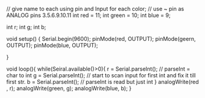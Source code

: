 
// give name to each using pin and Input for each color;
// use ~ pin as ANALOG pins 3.5.6.9.10.11
int red = 11;
int green = 10;
int blue = 9;

int  r;
int g;
int b;

void setup() {
	Serial.begin(9600);
	pinMode(red, OUTPUT);
	pinMode(geern, OUTPUT);
	pinMode(blue, OUTPUT);

}

void loop(){
	while(Seiral.available()>0){
	r = Serial.parseInt();  // parseInt = char to int
	g = Serial.parseInt(); // start to scan input for first int and fix it till first str.
	b = Serial.parseInt(); // parseInt is read but just int
	}
	analogWrite(red , r);
	analogWrite(green, g);
	analogWrite(blue, b);
}